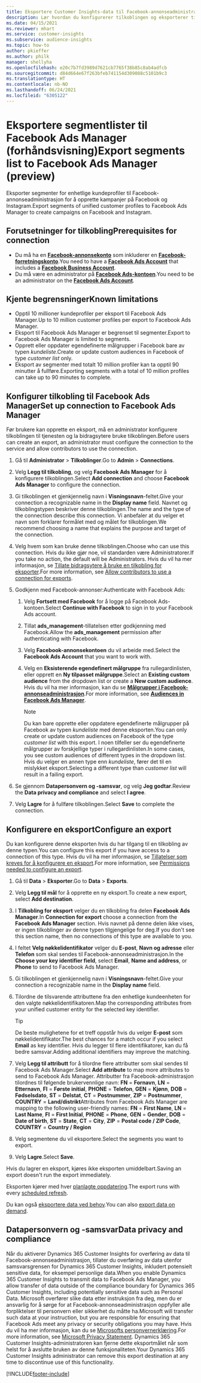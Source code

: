 ```yaml
---
title: Eksportere Customer Insights-data til Facebook-annonseadministrasjon
description: Lær hvordan du konfigurerer tilkoblingen og eksporterer til Facebook Ads Manager.
ms.date: 04/15/2021
ms.reviewer: mhart
ms.service: customer-insights
ms.subservice: audience-insights
ms.topic: how-to
author: pkieffer
ms.author: philk
manager: shellyha
ms.openlocfilehash: e20c7b7fd3989d7621cb7765f38b85c8ab4adfcb
ms.sourcegitcommit: d84d664e67f263bfeb741154d309088c5101b9c3
ms.translationtype: HT
ms.contentlocale: nb-NO
ms.lasthandoff: 06/24/2021
ms.locfileid: "6305122"
---
```

# <a name="export-segments-list-to-facebook-ads-manager-preview"></a><span data-ttu-id="a8e9b-103">Eksportere segmentlister til Facebook Ads Manager (forhåndsvisning)</span><span class="sxs-lookup"><span data-stu-id="a8e9b-103">Export segments list to Facebook Ads Manager (preview)</span></span>

<span data-ttu-id="a8e9b-104">Eksporter segmenter for enhetlige kundeprofiler til Facebook-annonseadministrasjon for å opprette kampanjer på Facebook og Instagram.</span><span class="sxs-lookup"><span data-stu-id="a8e9b-104">Export segments of unified customer profiles to Facebook Ads Manager to create campaigns on Facebook and Instagram.</span></span>

## <a name="prerequisites-for-connection"></a><span data-ttu-id="a8e9b-105">Forutsetninger for tilkobling</span><span class="sxs-lookup"><span data-stu-id="a8e9b-105">Prerequisites for connection</span></span>

- <span data-ttu-id="a8e9b-106">Du må ha en [**Facebook-annonsekonto**](https://www.facebook.com/business/learn/lessons/step-by-step-ads-manager-account) som inkluderer en [**Facebook-forretningskonto**](https://business.facebook.com/).</span><span class="sxs-lookup"><span data-stu-id="a8e9b-106">You need to have a [**Facebook Ads Account**](https://www.facebook.com/business/learn/lessons/step-by-step-ads-manager-account) that includes a [**Facebook Business Account**](https://business.facebook.com/).</span></span>
- <span data-ttu-id="a8e9b-107">Du må være en administrator på [**Facebook Ads-kontoen**](https://www.facebook.com/business/learn/lessons/step-by-step-ads-manager-account).</span><span class="sxs-lookup"><span data-stu-id="a8e9b-107">You need to be an administrator on the [**Facebook Ads Account**](https://www.facebook.com/business/learn/lessons/step-by-step-ads-manager-account).</span></span>

## <a name="known-limitations"></a><span data-ttu-id="a8e9b-108">Kjente begrensninger</span><span class="sxs-lookup"><span data-stu-id="a8e9b-108">Known limitations</span></span>

- <span data-ttu-id="a8e9b-109">Opptil 10 millioner kundeprofiler per eksport til Facebook Ads Manager.</span><span class="sxs-lookup"><span data-stu-id="a8e9b-109">Up to 10 million customer profiles per export to Facebook Ads Manager.</span></span>
- <span data-ttu-id="a8e9b-110">Eksport til Facebook Ads Manager er begrenset til segmenter.</span><span class="sxs-lookup"><span data-stu-id="a8e9b-110">Export to Facebook Ads Manager is limited to segments.</span></span>
- <span data-ttu-id="a8e9b-111">Opprett eller oppdater egendefinerte målgrupper i Facebook bare av typen *kundeliste*.</span><span class="sxs-lookup"><span data-stu-id="a8e9b-111">Create or update custom audiences in Facebook of type *customer list* only.</span></span>
- <span data-ttu-id="a8e9b-112">Eksport av segmenter med totalt 10 million profiler kan ta opptil 90 minutter å fullføre.</span><span class="sxs-lookup"><span data-stu-id="a8e9b-112">Exporting segments with a total of 10 million profiles can take up to 90 minutes to complete.</span></span>

## <a name="set-up-connection-to-facebook-ads-manager"></a><span data-ttu-id="a8e9b-113">Konfigurer tilkobling til Facebook Ads Manager</span><span class="sxs-lookup"><span data-stu-id="a8e9b-113">Set up connection to Facebook Ads Manager</span></span>

<span data-ttu-id="a8e9b-114">Før brukere kan opprette en eksport, må en administrator konfigurere tilkoblingen til tjenesten og la bidragsytere bruke tilkoblingen.</span><span class="sxs-lookup"><span data-stu-id="a8e9b-114">Before users can create an export, an administrator must configure the connection to the service and allow contributors to use the connection.</span></span>

1. <span data-ttu-id="a8e9b-115">Gå til **Administrator** > **Tilkoblinger**.</span><span class="sxs-lookup"><span data-stu-id="a8e9b-115">Go to **Admin** > **Connections**.</span></span>

1. <span data-ttu-id="a8e9b-116">Velg **Legg til tilkobling**, og velg **Facebook Ads Manager** for å konfigurere tilkoblingen.</span><span class="sxs-lookup"><span data-stu-id="a8e9b-116">Select **Add connection** and choose **Facebook Ads Manager** to configure the connection.</span></span>

1. <span data-ttu-id="a8e9b-117">Gi tilkoblingen et gjenkjennelig navn i **Visningsnavn**-feltet.</span><span class="sxs-lookup"><span data-stu-id="a8e9b-117">Give your connection a recognizable name in the **Display name** field.</span></span> <span data-ttu-id="a8e9b-118">Navnet og tilkoblingstypen beskriver denne tilkoblingen.</span><span class="sxs-lookup"><span data-stu-id="a8e9b-118">The name and the type of the connection describe this connection.</span></span> <span data-ttu-id="a8e9b-119">Vi anbefaler at du velger et navn som forklarer formålet med og målet for tilkoblingen.</span><span class="sxs-lookup"><span data-stu-id="a8e9b-119">We recommend choosing a name that explains the purpose and target of the connection.</span></span>

1. <span data-ttu-id="a8e9b-120">Velg hvem som kan bruke denne tilkoblingen.</span><span class="sxs-lookup"><span data-stu-id="a8e9b-120">Choose who can use this connection.</span></span> <span data-ttu-id="a8e9b-121">Hvis du ikke gjør noe, vil standarden være Administratorer.</span><span class="sxs-lookup"><span data-stu-id="a8e9b-121">If you take no action, the default will be Administrators.</span></span> <span data-ttu-id="a8e9b-122">Hvis du vil ha mer informasjon, se [Tillate bidragsytere å bruke en tilkobling for eksporter](connections.md#allow-contributors-to-use-a-connection-for-exports).</span><span class="sxs-lookup"><span data-stu-id="a8e9b-122">For more information, see [Allow contributors to use a connection for exports](connections.md#allow-contributors-to-use-a-connection-for-exports).</span></span>

1. <span data-ttu-id="a8e9b-123">Godkjenn med Facebook-annonser:</span><span class="sxs-lookup"><span data-stu-id="a8e9b-123">Authenticate with Facebook Ads:</span></span> 

   1. <span data-ttu-id="a8e9b-124">Velg **Fortsett med Facebook** for å logge på Facebook Ads-kontoen.</span><span class="sxs-lookup"><span data-stu-id="a8e9b-124">Select **Continue with Facebook** to sign in to your Facebook Ads account.</span></span>

   1. <span data-ttu-id="a8e9b-125">Tillat **ads_management**-tillatelsen etter godkjenning med Facebook.</span><span class="sxs-lookup"><span data-stu-id="a8e9b-125">Allow the **ads_management** permission after authenticating with Facebook.</span></span>

   1. <span data-ttu-id="a8e9b-126">Velg **Facebook-annonsekontoen** du vil arbeide med.</span><span class="sxs-lookup"><span data-stu-id="a8e9b-126">Select the **Facebook Ads Account** that you want to work with.</span></span>

   1. <span data-ttu-id="a8e9b-127">Velg en **Eksisterende egendefinert målgruppe** fra rullegardinlisten, eller opprett en **Ny tilpasset målgruppe**.</span><span class="sxs-lookup"><span data-stu-id="a8e9b-127">Select an **Existing custom audience** from the dropdown list or create a **New custom audience**.</span></span> <span data-ttu-id="a8e9b-128">Hvis du vil ha mer informasjon, kan du se [**Målgrupper i Facebook-annonseadministrasjon**](https://www.facebook.com/business/help/744354708981227?id=2469097953376494).</span><span class="sxs-lookup"><span data-stu-id="a8e9b-128">For more information, see [**Audiences in Facebook Ads Manager**](https://www.facebook.com/business/help/744354708981227?id=2469097953376494).</span></span>
      > [!NOTE]
      > <span data-ttu-id="a8e9b-129">Du kan bare opprette eller oppdatere egendefinerte målgrupper på Facebook av typen *kundeliste* med denne eksporten.</span><span class="sxs-lookup"><span data-stu-id="a8e9b-129">You can only create or update custom audiences on Facebook of the type *customer list* with this export.</span></span> <span data-ttu-id="a8e9b-130">I noen tilfeller ser du egendefinerte målgrupper av forskjellige typer i rullegardinlisten.</span><span class="sxs-lookup"><span data-stu-id="a8e9b-130">In some cases, you see custom audiences of different types in the dropdown list.</span></span> <span data-ttu-id="a8e9b-131">Hvis du velger en annen type enn *kundeliste*, fører det til en mislykket eksport.</span><span class="sxs-lookup"><span data-stu-id="a8e9b-131">Selecting a different type than *customer list* will result in a failing export.</span></span> 

1. <span data-ttu-id="a8e9b-132">Se gjennom **Datapersonvern og -samsvar**, og velg **Jeg godtar**.</span><span class="sxs-lookup"><span data-stu-id="a8e9b-132">Review the **Data privacy and compliance** and select **I agree**.</span></span>

1. <span data-ttu-id="a8e9b-133">Velg **Lagre** for å fullføre tilkoblingen.</span><span class="sxs-lookup"><span data-stu-id="a8e9b-133">Select **Save** to complete the connection.</span></span>

## <a name="configure-an-export"></a><span data-ttu-id="a8e9b-134">Konfigurere en eksport</span><span class="sxs-lookup"><span data-stu-id="a8e9b-134">Configure an export</span></span>

<span data-ttu-id="a8e9b-135">Du kan konfigurere denne eksporten hvis du har tilgang til en tilkobling av denne typen.</span><span class="sxs-lookup"><span data-stu-id="a8e9b-135">You can configure this export if you have access to a connection of this type.</span></span> <span data-ttu-id="a8e9b-136">Hvis du vil ha mer informasjon, se [Tillatelser som kreves for å konfigurere en eksport](export-destinations.md#set-up-a-new-export).</span><span class="sxs-lookup"><span data-stu-id="a8e9b-136">For more information, see [Permissions needed to configure an export](export-destinations.md#set-up-a-new-export).</span></span>

1. <span data-ttu-id="a8e9b-137">Gå til **Data** > **Eksporter**.</span><span class="sxs-lookup"><span data-stu-id="a8e9b-137">Go to **Data** > **Exports**.</span></span>

1. <span data-ttu-id="a8e9b-138">Velg **Legg til mål** for å opprette en ny eksport.</span><span class="sxs-lookup"><span data-stu-id="a8e9b-138">To create a new export, select **Add destination**.</span></span> 

1. <span data-ttu-id="a8e9b-139">I **Tilkobling for eksport** velger du en tilkobling fra delen **Facebook Ads Manager**.</span><span class="sxs-lookup"><span data-stu-id="a8e9b-139">In **Connection for export** choose a connection from the **Facebook Ads Manager** section.</span></span> <span data-ttu-id="a8e9b-140">Hvis navnet på denne delen ikke vises, er ingen tilkoblinger av denne typen tilgjengelige for deg.</span><span class="sxs-lookup"><span data-stu-id="a8e9b-140">If you don't see this section name, then no connections of this type are available to you.</span></span>

1. <span data-ttu-id="a8e9b-141">I feltet **Velg nøkkelidentifikator** velger du **E-post**, **Navn og adresse** eller **Telefon** som skal sendes til Facebook-annonseadministrasjon.</span><span class="sxs-lookup"><span data-stu-id="a8e9b-141">In the **Choose your key identifier field**, select **Email**, **Name and address**, or **Phone** to send to Facebook Ads Manager.</span></span> 

1. <span data-ttu-id="a8e9b-142">Gi tilkoblingen et gjenkjennelig navn i **Visningsnavn**-feltet.</span><span class="sxs-lookup"><span data-stu-id="a8e9b-142">Give your connection a recognizable name in the **Display name** field.</span></span>

1. <span data-ttu-id="a8e9b-143">Tilordne de tilsvarende attributtene fra den enhetlige kundeenheten for den valgte nøkkelidentifikatoren.</span><span class="sxs-lookup"><span data-stu-id="a8e9b-143">Map the corresponding attributes from your unified customer entity for the selected key identifier.</span></span>
   > [!TIP]
   > <span data-ttu-id="a8e9b-144">De beste mulighetene for et treff oppstår hvis du velger **E-post** som nøkkelidentifikator.</span><span class="sxs-lookup"><span data-stu-id="a8e9b-144">The best chances for a match occur if you select **Email** as key identifier.</span></span> <span data-ttu-id="a8e9b-145">Hvis du legger til flere identifikatorer, kan du få bedre samsvar.</span><span class="sxs-lookup"><span data-stu-id="a8e9b-145">Adding additional identifiers may improve the matching.</span></span>

1. <span data-ttu-id="a8e9b-146">Velg **Legg til attributt** for å tilordne flere attributter som skal sendes til Facebook Ads Manager.</span><span class="sxs-lookup"><span data-stu-id="a8e9b-146">Select **Add attribute** to map more attributes to send to Facebook Ads Manager.</span></span> <span data-ttu-id="a8e9b-147">Attributter fra Facebook-administrasjon tilordnes til følgende brukervennlige navn: **FN** = **Fornavn**, **LN** = **Etternavn**, **FI** = **Første initial**, **PHONE** = **Telefon**, **GEN** = **Kjønn**, **DOB** = **Fødselsdato**, **ST** = **Delstat**, **CT** = **Postnummer**, **ZIP** = **Postnummer**, **COUNTRY** = **Land/distrikt**</span><span class="sxs-lookup"><span data-stu-id="a8e9b-147">Attributes from Facebook Ads Manager are mapping to the following user-friendly names: **FN** = **First Name**, **LN** = **Last Name**, **FI** = **First Initial**, **PHONE** = **Phone**, **GEN** = **Gender**, **DOB** = **Date of birth**, **ST** = **State**, **CT** = **City**, **ZIP** = **Postal code / ZIP Code**, **COUNTRY** = **Country / Region**</span></span>

1. <span data-ttu-id="a8e9b-148">Velg segmentene du vil eksportere.</span><span class="sxs-lookup"><span data-stu-id="a8e9b-148">Select the segments you want to export.</span></span>

1. <span data-ttu-id="a8e9b-149">Velg **Lagre**.</span><span class="sxs-lookup"><span data-stu-id="a8e9b-149">Select **Save**.</span></span>

<span data-ttu-id="a8e9b-150">Hvis du lagrer en eksport, kjøres ikke eksporten umiddelbart.</span><span class="sxs-lookup"><span data-stu-id="a8e9b-150">Saving an export doesn't run the export immediately.</span></span>

<span data-ttu-id="a8e9b-151">Eksporten kjører med hver [planlagte oppdatering](system.md#schedule-tab).</span><span class="sxs-lookup"><span data-stu-id="a8e9b-151">The export runs with every [scheduled refresh](system.md#schedule-tab).</span></span> 

<span data-ttu-id="a8e9b-152">Du kan også [eksportere data ved behov](export-destinations.md#run-exports-on-demand).</span><span class="sxs-lookup"><span data-stu-id="a8e9b-152">You can also [export data on demand](export-destinations.md#run-exports-on-demand).</span></span> 

## <a name="data-privacy-and-compliance"></a><span data-ttu-id="a8e9b-153">Datapersonvern og -samsvar</span><span class="sxs-lookup"><span data-stu-id="a8e9b-153">Data privacy and compliance</span></span>

<span data-ttu-id="a8e9b-154">Når du aktiverer Dynamics 365 Customer Insights for overføring av data til Facebook-annonseadministrasjon, tillater du overføring av data utenfor samsvarsgrensen for Dynamics 365 Customer Insights, inkludert potensielt sensitive data, for eksempel personlige data.</span><span class="sxs-lookup"><span data-stu-id="a8e9b-154">When you enable Dynamics 365 Customer Insights to transmit data to Facebook Ads Manager, you allow transfer of data outside of the compliance boundary for Dynamics 365 Customer Insights, including potentially sensitive data such as Personal Data.</span></span> <span data-ttu-id="a8e9b-155">Microsoft overfører slike data etter instruksjon fra deg, men du er ansvarlig for å sørge for at Facebook-annonseadministrasjon oppfyller alle forpliktelser til personvern eller sikkerhet du måtte ha.</span><span class="sxs-lookup"><span data-stu-id="a8e9b-155">Microsoft will transfer such data at your instruction, but you are responsible for ensuring that Facebook Ads meet any privacy or security obligations you may have.</span></span> <span data-ttu-id="a8e9b-156">Hvis du vil ha mer informasjon, kan du se [Microsofts personvernerklæring](https://go.microsoft.com/fwlink/?linkid=396732).</span><span class="sxs-lookup"><span data-stu-id="a8e9b-156">For more information, see [Microsoft Privacy Statement](https://go.microsoft.com/fwlink/?linkid=396732).</span></span>
<span data-ttu-id="a8e9b-157">Dynamics 365 Customer Insights-administratoren kan fjerne dette eksportmålet når som helst for å avslutte bruken av denne funksjonaliteten.</span><span class="sxs-lookup"><span data-stu-id="a8e9b-157">Your Dynamics 365 Customer Insights administrator can remove this export destination at any time to discontinue use of this functionality.</span></span>


[!INCLUDE[footer-include](../includes/footer-banner.md)]
